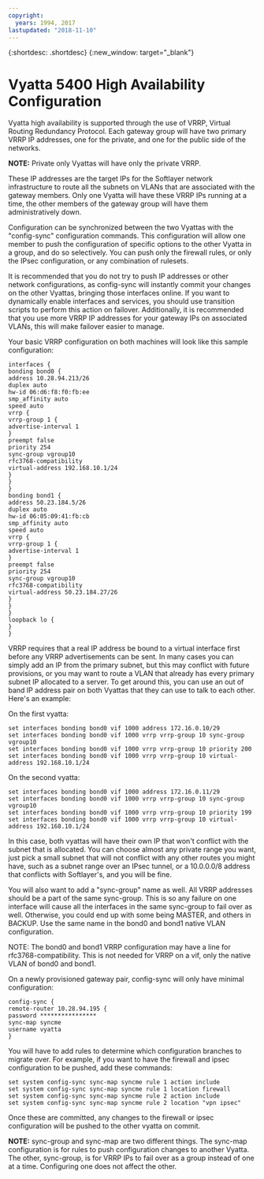 ```yaml
---
copyright:
  years: 1994, 2017
lastupdated: "2018-11-10"
---
```


{:shortdesc: .shortdesc}
{:new_window: target="_blank"}

# Vyatta 5400 High Availability Configuration

Vyatta high availability is supported through the use of VRRP, Virtual Routing Redundancy Protocol. Each gateway group will have two primary VRRP IP addresses, one for the private, and one for the public side of the networks. 

**NOTE:** Private only Vyattas will have only the private VRRP. 

These IP addresses are the target IPs for the Softlayer network infrastructure to route all the subnets on VLANs that are associated with the gateway members. Only one Vyatta will have these VRRP IPs running at a time, the other members of the gateway group will have them administratively down.

Configuration can be synchronized between the two Vyattas with the "config-sync" configuration commands. This configuration will allow one member to push the configuration of specific options to the other Vyatta in a group, and do so selectively. You can push only the firewall rules, or only the IPsec configuration, or any combination of rulesets. 

It is recommended that you do not try to push IP addresses or other network configurations, as config-sync will instantly commit your changes on the other Vyattas, bringing those interfaces online. If you want to dynamically enable interfaces and services, you should use transition scripts to perform this action on failover. Additionally, it is recommended that you use more VRRP IP addresses for your gateway IPs on associated VLANs, this will make failover easier to manage.

Your basic VRRP configuration on both machines will look like this sample configuration:

    interfaces {
    bonding bond0 {
    address 10.28.94.213/26
    duplex auto
    hw-id 06:d6:f8:f0:fb:ee
    smp_affinity auto
    speed auto
    vrrp {
    vrrp-group 1 {
    advertise-interval 1
    }
    preempt false
    priority 254
    sync-group vgroup10
    rfc3768-compatibility
    virtual-address 192.168.10.1/24
    }
    }
    }
    bonding bond1 {
    address 50.23.184.5/26
    duplex auto
    hw-id 06:05:09:41:fb:cb
    smp_affinity auto
    speed auto
    vrrp {
    vrrp-group 1 {
    advertise-interval 1
    }
    preempt false
    priority 254
    sync-group vgroup10
    rfc3768-compatibility
    virtual-address 50.23.184.27/26
    }
    }
    }
    loopback lo {
    }
    }

VRRP requires that a real IP address be bound to a virtual interface first before any VRRP advertisements can be sent. In many cases you can simply add an IP from the primary subnet, but this may conflict with future provisions, or you may want to route a VLAN that already has every primary subnet IP allocated to a server. To get around this, you can use an out of band IP address pair on both Vyattas that they can use to talk to each other. Here's an example:

On the first vyatta:

    set interfaces bonding bond0 vif 1000 address 172.16.0.10/29
    set interfaces bonding bond0 vif 1000 vrrp vrrp-group 10 sync-group vgroup10
    set interfaces bonding bond0 vif 1000 vrrp vrrp-group 10 priority 200
    set interfaces bonding bond0 vif 1000 vrrp vrrp-group 10 virtual-address 192.168.10.1/24

On the second vyatta:

    set interfaces bonding bond0 vif 1000 address 172.16.0.11/29
    set interfaces bonding bond0 vif 1000 vrrp vrrp-group 10 sync-group vgroup10
    set interfaces bonding bond0 vif 1000 vrrp vrrp-group 10 priority 199
    set interfaces bonding bond0 vif 1000 vrrp vrrp-group 10 virtual-address 192.168.10.1/24

In this case, both vyattas will have their own IP that won't conflict with the subnet that is allocated. You can choose almost any private range you want, just pick a small subnet that will not conflict with any other routes you might have, such as a subnet range over an IPsec tunnel, or a 10.0.0.0/8 address that conflicts with Softlayer's, and you will be fine.

You will also want to add a "sync-group" name as well. All VRRP addresses should be a part of the same sync-group. This is so any failure on one interface will cause all the interfaces in the same sync-group to fail over as well. Otherwise, you could end up with some being MASTER, and others in BACKUP. Use the same name in the bond0 and bond1 native VLAN configuration.

NOTE: The bond0 and bond1 VRRP configuration may have a line for rfc3768-compatibility. This is not needed for VRRP on a vif, only the native VLAN of bond0 and bond1.

On a newly provisioned gateway pair, config-sync will only have minimal configuration:


    config-sync {
    remote-router 10.28.94.195 {
    password ****************
    sync-map syncme
    username vyatta
    }

You will have to add rules to determine which configuration branches to migrate over. For example, if you want to have the firewall and ipsec configuration to be pushed, add these commands:


    set system config-sync sync-map syncme rule 1 action include
    set system config-sync sync-map syncme rule 1 location firewall
    set system config-sync sync-map syncme rule 2 action include
    set system config-sync sync-map syncme rule 2 location "vpn ipsec"

Once these are committed, any changes to the firewall or ipsec configuration will be pushed to the other vyatta on commit.

**NOTE:** sync-group and sync-map are two different things. The sync-map configuration is for rules to push configuration changes to another Vyatta. The other, sync-group, is for VRRP IPs to fail over as a group instead of one at a time. Configuring one does not affect the other.
